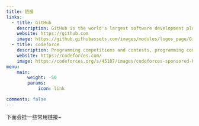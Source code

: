 ```yaml
---
title: 链接
links:
  - title: GitHub
    description: GitHub is the world's largest software development platform.
    website: https://github.com
    image: https://github.githubassets.com/images/modules/logos_page/GitHub-Mark.png
  - title: codeforce
    description: Programming competitions and contests, programming community.
    website: https://codeforces.com/
    image: https://codeforces.org/s/45107/images/codeforces-sponsored-by-ton.png
menu:
    main: 
        weight: -50
        params:
            icon: link

comments: false
---
```


下面会挂一些常用链接~